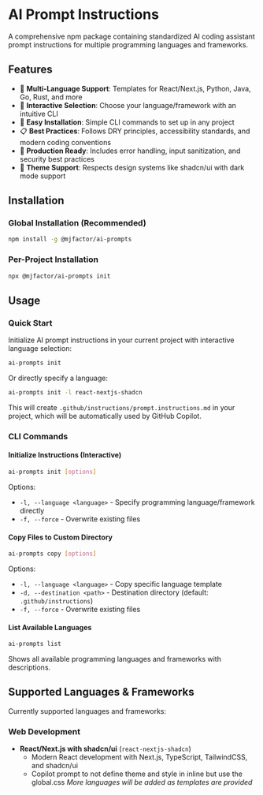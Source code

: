 # AI Prompt Instructions

A comprehensive npm package containing standardized AI coding assistant prompt instructions for multiple programming languages and frameworks.

## Features

- 🎯 **Multi-Language Support**: Templates for React/Next.js, Python, Java, Go, Rust, and more
- 🎨 **Interactive Selection**: Choose your language/framework with an intuitive CLI
- 🔧 **Easy Installation**: Simple CLI commands to set up in any project
- 📋 **Best Practices**: Follows DRY principles, accessibility standards, and modern coding conventions
- 🚀 **Production Ready**: Includes error handling, input sanitization, and security best practices
- 🌙 **Theme Support**: Respects design systems like shadcn/ui with dark mode support

## Installation

### Global Installation (Recommended)

```bash
npm install -g @mjfactor/ai-prompts
```

### Per-Project Installation

```bash
npx @mjfactor/ai-prompts init
```

## Usage

### Quick Start

Initialize AI prompt instructions in your current project with interactive language selection:

```bash
ai-prompts init
```

Or directly specify a language:

```bash
ai-prompts init -l react-nextjs-shadcn
```

This will create `.github/instructions/prompt.instructions.md` in your project, which will be automatically used by GitHub Copilot.

### CLI Commands

#### Initialize Instructions (Interactive)

```bash
ai-prompts init [options]
```

Options:
- `-l, --language <language>` - Specify programming language/framework directly
- `-f, --force` - Overwrite existing files

#### Copy Files to Custom Directory

```bash
ai-prompts copy [options]
```

Options:
- `-l, --language <language>` - Copy specific language template
- `-d, --destination <path>` - Destination directory (default: `.github/instructions`)
- `-f, --force` - Overwrite existing files

#### List Available Languages

```bash
ai-prompts list
```

Shows all available programming languages and frameworks with descriptions.

## Supported Languages & Frameworks

Currently supported languages and frameworks:

### Web Development
- **React/Next.js with shadcn/ui** (`react-nextjs-shadcn`)
  - Modern React development with Next.js, TypeScript, TailwindCSS, and shadcn/ui
  - Copilot prompt to not define theme and style in inline but use the global.css
*More languages will be added as templates are provided*
